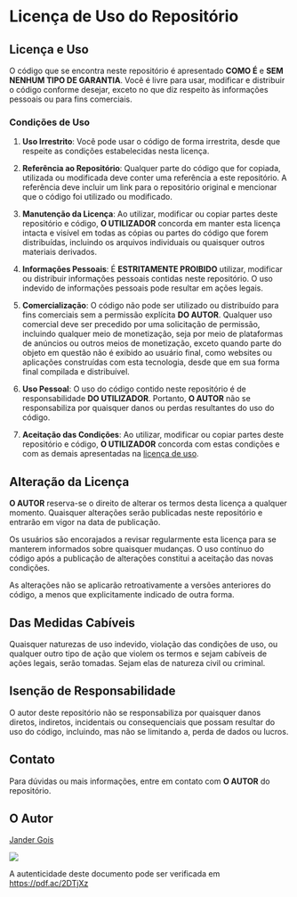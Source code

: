 # Licença de Uso do Repositório

## Licença e Uso

O código que se encontra neste repositório é apresentado **COMO É** e **SEM NENHUM TIPO DE GARANTIA**. Você é livre para usar, modificar e distribuir o código conforme desejar, exceto no que diz respeito às informações pessoais ou para fins comerciais.

### Condições de Uso

1. **Uso Irrestrito**: Você pode usar o código de forma irrestrita, desde que respeite as condições estabelecidas nesta licença.

2. **Referência ao Repositório**: Qualquer parte do código que for copiada, utilizada ou modificada deve conter uma referência a este repositório. A referência deve incluir um link para o repositório original e mencionar que o código foi utilizado ou modificado.

3. **Manutenção da Licença**: Ao utilizar, modificar ou copiar partes deste repositório e código, **O UTILIZADOR** concorda em manter esta licença intacta e visível em todas as cópias ou partes do código que forem distribuídas, incluindo os arquivos individuais ou quaisquer outros materiais derivados.

4. **Informações Pessoais**: É **ESTRITAMENTE PROIBIDO** utilizar, modificar ou distribuir informações pessoais contidas neste repositório. O uso indevido de informações pessoais pode resultar em ações legais.

5. **Comercialização**: O código não pode ser utilizado ou distribuído para fins comerciais sem a permissão explícita **DO AUTOR**. Qualquer uso comercial deve ser precedido por uma solicitação de permissão, incluindo qualquer meio de monetização, seja por meio de plataformas de anúncios ou outros meios de monetização, exceto quando parte do objeto em questão não é exibido ao usuário final, como websites ou aplicações construídas com esta tecnologia, desde que em sua forma final compilada e distribuível.

6. **Uso Pessoal**: O uso do código contido neste repositório é de responsabilidade **DO UTILIZADOR**. Portanto, **O AUTOR** não se responsabiliza por quaisquer danos ou perdas resultantes do uso do código.

7. **Aceitação das Condições**: Ao utilizar, modificar ou copiar partes deste repositório e código, **O UTILIZADOR** concorda com estas condições e com as demais apresentadas na [licença de uso](#).

## Alteração da Licença

**O AUTOR** reserva-se o direito de alterar os termos desta licença a qualquer momento. Quaisquer alterações serão publicadas neste repositório e entrarão em vigor na data de publicação. 

Os usuários são encorajados a revisar regularmente esta licença para se manterem informados sobre quaisquer mudanças. O uso contínuo do código após a publicação de alterações constitui a aceitação das novas condições.

As alterações não se aplicarão retroativamente a versões anteriores do código, a menos que explicitamente indicado de outra forma.

## Das Medidas Cabíveis

Quaisquer naturezas de uso indevido, violação das condições de uso, ou qualquer outro tipo de ação que violem os termos e sejam cabíveis de ações legais, serão tomadas. Sejam elas de natureza civil ou criminal.

## Isenção de Responsabilidade

O autor deste repositório não se responsabiliza por quaisquer danos diretos, indiretos, incidentais ou consequenciais que possam resultar do uso do código, incluindo, mas não se limitando a, perda de dados ou lucros.

## Contato

Para dúvidas ou mais informações, entre em contato com **O AUTOR** do repositório.

## O Autor

[Jander Gois](https://github.com/eujandergois)

<img src="https://prnt.sc/YtzCj_q3OZWc" />

A autenticidade deste documento pode ser verificada em https://pdf.ac/2DTjXz